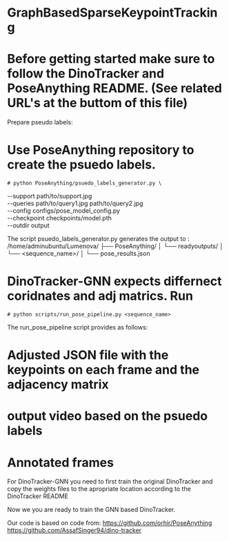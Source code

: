 # GraphBasedSparseKeypointTracking


# Before getting started make sure to follow the DinoTracker and PoseAnything README. (See related URL's at the buttom of this file)

Prepare pseudo labels:
# Use PoseAnything repository to create the psuedo labels.
    # python PoseAnything/psuedo_labels_generator.py \
  --support path/to/support.jpg \
  --queries path/to/query1.jpg path/to/query2.jpg \
  --config configs/pose_model_config.py \
  --checkpoint checkpoints/model.pth \
  --outdir output

The script psuedo_labels_generator.py generates the output to :
/home/adminubuntu/Lumenova/
├── PoseAnything/
│   └── readyoutputs/
│       └── <sequence_name>/
│           └── pose_results.json

# DinoTracker-GNN expects differnect coridnates and adj matrics. Run
    # python scripts/run_pose_pipeline.py <sequence_name>

The run_pose_pipeline script provides as follows:
# Adjusted JSON file with the keypoints on each frame and the adjacency matrix
# output video based on the psuedo labels
# Annotated frames

For DinoTracker-GNN you need to first train the original DinoTracker and copy the weights files to the apropriate location according to the DinoTracker README

Now we you are ready to train the GNN based DinoTracker.

Our code is based on code from:
https://github.com/orhir/PoseAnything
https://github.com/AssafSinger94/dino-tracker
